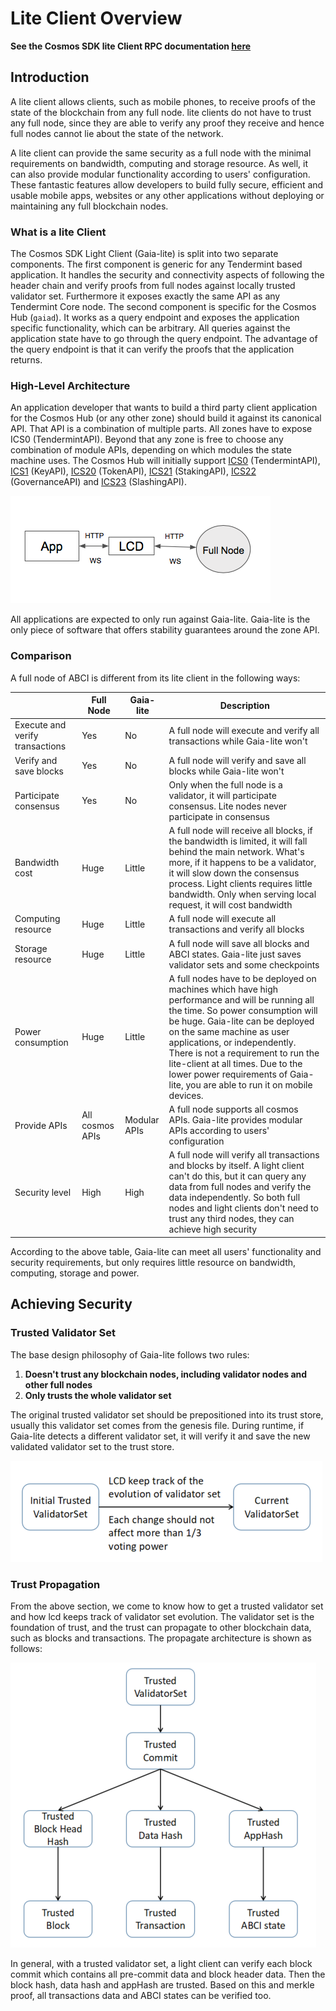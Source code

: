 # Lite Client Overview

**See the Cosmos SDK lite Client RPC documentation [here](https://cosmos.network/rpc/)**

## Introduction

A lite client allows clients, such as mobile phones, to receive proofs of the state of the
blockchain from any full node. lite clients do not have to trust any full node, since they are able
to verify any proof they receive and hence full nodes cannot lie about the state of the network.

A lite client can provide the same security as a full node with the minimal requirements on
bandwidth, computing and storage resource. As well, it can also provide modular functionality
according to users' configuration. These fantastic features allow developers to build fully secure,
efficient and usable mobile apps, websites or any other applications without deploying or
maintaining any full blockchain nodes.

### What is a lite Client

The Cosmos SDK Light Client (Gaia-lite) is split into two separate components. The first component is generic for any Tendermint
based application. It handles the security and connectivity aspects of following the header chain
and verify proofs from full nodes against locally trusted validator set. Furthermore it exposes
exactly the same API as any Tendermint Core node. The second component is specific for the Cosmos
Hub (`gaiad`). It works as a query endpoint and exposes the application specific functionality, which
can be arbitrary. All queries against the application state have to go through the query endpoint.
The advantage of the query endpoint is that it can verify the proofs that the application returns.

### High-Level Architecture

An application developer that wants to build a third party client application for the Cosmos Hub (or any
other zone) should build it against its canonical API. That API is a combination of multiple parts.
All zones have to expose ICS0 (TendermintAPI). Beyond that any zone is free to choose any
combination of module APIs, depending on which modules the state machine uses. The Cosmos Hub will
initially support [ICS0](https://cosmos.network/rpc/#/ICS0) (TendermintAPI), [ICS1](https://cosmos.network/rpc/#/ICS1) (KeyAPI), [ICS20](https://cosmos.network/rpc/#/ICS20) (TokenAPI), [ICS21](https://cosmos.network/rpc/#/ICS21) (StakingAPI),
[ICS22](https://cosmos.network/rpc/#/ICS22) (GovernanceAPI) and [ICS23](https://cosmos.network/rpc/#/ICS23) (SlashingAPI).

![high-level](./pics/high-level.png)

All applications are expected to only run against Gaia-lite. Gaia-lite is the only piece of software
that offers stability guarantees around the zone API.

### Comparison

A full node of ABCI is different from its lite client in the following ways:

|| Full Node | Gaia-lite | Description|
|-| ------------- | ----- | -------------- |
| Execute and verify transactions|Yes|No|A full node will execute and verify all transactions while Gaia-lite won't|
| Verify and save blocks|Yes|No|A full node will verify and save all blocks while Gaia-lite won't|
| Participate consensus| Yes|No|Only when the full node is a validator, it will participate consensus. Lite nodes never participate in consensus|
| Bandwidth cost|Huge|Little|A full node will receive all blocks, if the bandwidth is limited, it will fall behind the main network. What's more, if it happens to be a validator, it will slow down the consensus process. Light clients requires little bandwidth. Only when serving local request, it will cost bandwidth|
| Computing resource|Huge|Little|A full node will execute all transactions and verify all blocks|
| Storage resource|Huge|Little|A full node will save all blocks and ABCI states. Gaia-lite just saves validator sets and some checkpoints|
| Power consumption|Huge|Little|A full nodes have to be deployed on machines which have high performance and will be running all the time. So power consumption will be huge. Gaia-lite can be deployed on the same machine as user applications, or independently. There is not a requirement to run the lite-client at all times. Due to the lower power requirements of Gaia-lite, you are able to run it on mobile devices.|
| Provide APIs|All cosmos APIs|Modular APIs|A full node supports all cosmos APIs. Gaia-lite provides modular APIs according to users' configuration|
| Security level| High|High|A full node will verify all transactions and blocks by itself. A light client can't do this, but it can query any data from full nodes and verify the data independently. So both full nodes and light clients don't need to trust any third nodes, they can achieve high security|

According to the above table, Gaia-lite can meet all users' functionality and security requirements, but
only requires little resource on bandwidth, computing, storage and power.

## Achieving Security

### Trusted Validator Set

The base design philosophy of Gaia-lite follows two rules:

1. **Doesn't trust any blockchain nodes, including validator nodes and other full nodes**
2. **Only trusts the whole validator set**

The original trusted validator set should be prepositioned into its trust store, usually this
validator set comes from the genesis file. During runtime, if Gaia-lite detects a different validator set,
it will verify it and save the new validated validator set to the trust store.

![validator-set-change](./pics/validatorSetChange.png)

### Trust Propagation

From the above section, we come to know how to get a trusted validator set and how lcd keeps track of
validator set evolution. The validator set is the foundation of trust, and the trust can propagate to
other blockchain data, such as blocks and transactions. The propagate architecture is shown as
follows:

![change-process](./pics/trustPropagate.png)

In general, with a trusted validator set, a light client can verify each block commit which contains all pre-commit
data and block header data. Then the block hash, data hash and appHash are trusted. Based on this
and merkle proof, all transactions data and ABCI states can be verified too.
